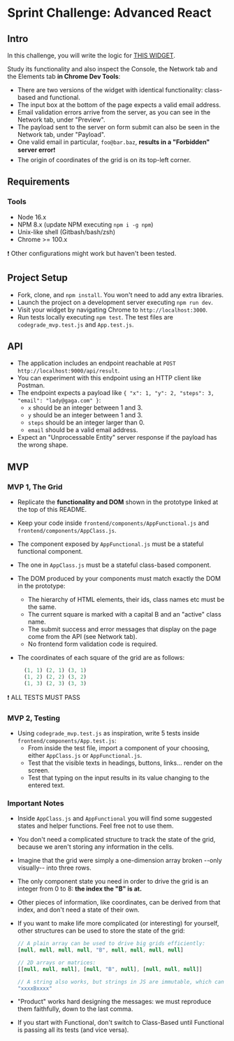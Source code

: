 # Sprint Challenge: Advanced React

## Intro

In this challenge, you will write the logic for [THIS WIDGET](https://advanced-react-grid.herokuapp.com/).

Study its functionality and also inspect the Console, the Network tab and the Elements tab **in Chrome Dev Tools**:

- There are two versions of the widget with identical functionality: class-based and functional.
- The input box at the bottom of the page expects a valid email address.
- Email validation errors arrive from the server, as you can see in the Network tab, under "Preview".
- The payload sent to the server on form submit can also be seen in the Network tab, under "Payload".
- One valid email in particular, `foo@bar.baz`, **results in a "Forbidden" server error**❗
- The origin of coordinates of the grid is on its top-left corner.

## Requirements

### Tools

- Node 16.x
- NPM 8.x (update NPM executing `npm i -g npm`)
- Unix-like shell (Gitbash/bash/zsh)
- Chrome >= 100.x

❗ Other configurations might work but haven't been tested.

## Project Setup

- Fork, clone, and `npm install`. You won't need to add any extra libraries.
- Launch the project on a development server executing `npm run dev`.
- Visit your widget by navigating Chrome to `http://localhost:3000`.
- Run tests locally executing `npm test`. The test files are `codegrade_mvp.test.js` and `App.test.js`.

## API

- The application includes an endpoint reachable at `POST http://localhost:9000/api/result`.
- You can experiment with this endpoint using an HTTP client like Postman.
- The endpoint expects a payload like `{ "x": 1, "y": 2, "steps": 3, "email": "lady@gaga.com" }`:
  - `x` should be an integer between 1 and 3.
  - `y` should be an integer between 1 and 3.
  - `steps` should be an integer larger than 0.
  - `email` should be a valid email address.
- Expect an "Unprocessable Entity" server response if the payload has the wrong shape.

## MVP

### MVP 1, The Grid

- Replicate the **functionality and DOM** shown in the prototype linked at the top of this README.
- Keep your code inside `frontend/components/AppFunctional.js` and `frontend/components/AppClass.js`.
- The component exposed by `AppFunctional.js` must be a stateful functional component.
- The one in `AppClass.js` must be a stateful class-based component.
- The DOM produced by your components must match exactly the DOM in the prototype:
  - The hierarchy of HTML elements, their ids, class names etc must be the same.
  - The current square is marked with a capital B and an "active" class name.
  - The submit success and error messages that display on the page come from the API (see Network tab).
  - No frontend form validation code is required.
- The coordinates of each square of the grid are as follows:

  ```js
    (1, 1) (2, 1) (3, 1)
    (1, 2) (2, 2) (3, 2)
    (1, 3) (2, 3) (3, 3)
  ```

❗ ALL TESTS MUST PASS

### MVP 2, Testing

- Using `codegrade_mvp.test.js` as inspiration, write 5 tests inside `frontend/components/App.test.js`:
  - From inside the test file, import a component of your choosing, either `AppClass.js` or `AppFunctional.js`.
  - Test that the visible texts in headings, buttons, links... render on the screen.
  - Test that typing on the input results in its value changing to the entered text.

### Important Notes

- Inside `AppClass.js` and `AppFunctional` you will find some suggested states and helper functions. Feel free not to use them.
- You don't need a complicated structure to track the state of the grid, because we aren't storing any information in the cells.
- Imagine that the grid were simply a one-dimension array broken --only visually-- into three rows.
- The only component state you need in order to drive the grid is an integer from 0 to 8: **the index the "B" is at.**
- Other pieces of information, like coordinates, can be derived from that index, and don't need a state of their own.
- If you want to make life more complicated (or interesting) for yourself, other structures can be used to store the state of the grid:

  ```js
  // A plain array can be used to drive big grids efficiently:
  [null, null, null, null, "B", null, null, null, null]

  // 2D arrays or matrices:
  [[null, null, null], [null, "B", null], [null, null, null]]

  // A string also works, but strings in JS are immutable, which can be inconvenient:
  "xxxxBxxxx"
  ```

- "Product" works hard designing the messages: we must reproduce them faithfully, down to the last comma.
- If you start with Functional, don't switch to Class-Based until Functional is passing all its tests (and vice versa).
